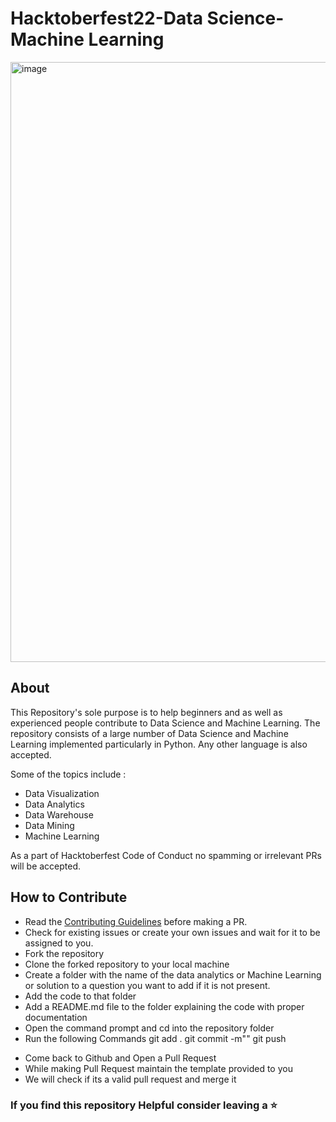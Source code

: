 # Hacktoberfest22-Data Science-Machine Learning
<img width="960" alt="image" src="https://user-images.githubusercontent.com/114735119/193413344-d7785bdd-0dfd-48e2-9a0a-c6e06ee6c6de.png">

## About
This Repository's sole purpose is to help beginners and as well as experienced people contribute to Data Science and Machine Learning. The repository consists of a large number of Data Science and Machine Learning implemented particularly in Python. Any other language is also accepted.

Some of the topics include :

* Data Visualization
* Data Analytics
* Data Warehouse 
* Data Mining
* Machine Learning


As a part of Hacktoberfest Code of Conduct no spamming or irrelevant PRs will be accepted.

## How to Contribute
- Read the [Contributing Guidelines](Contributing.md) before making a PR.
- Check for existing issues or create your own issues and wait for it to be assigned to you.
- Fork the repository
- Clone the forked repository to your local machine
- Create a folder with the name of the data analytics or Machine Learning or solution to a question you want to add if it is not present.
- Add the code to that folder
- Add a README.md file to the folder explaining the code with proper documentation
- Open the command prompt and cd into the repository folder
- Run the following Commands
git add .
git commit -m"<Name of your Algorithm>"
git push

* Come back to Github and Open a Pull Request
* While making Pull Request maintain the template provided to you
* We will check if its a valid pull request and merge it

### If you find this repository Helpful consider leaving a :star:
